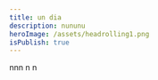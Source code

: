 ```yaml
---
title: un dia
description: nununu
heroImage: /assets/headrolling1.png
isPublish: true
---
```

nnn n n